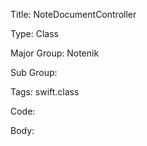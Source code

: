 Title:  NoteDocumentController

Type:   Class

Major Group: Notenik

Sub Group:   

Tags:   swift.class

Code:



Body:


